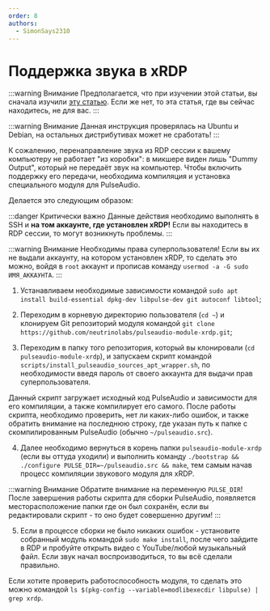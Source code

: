 ```yaml
---
order: 8
authors:
  - SimonSays2310
---
```


<!-- Источник: https://c-nergy.be/blog/?p=17734 -->

# Поддержка звука в xRDP

:::warning Внимание
Предполагается, что при изучении этой статьи, вы сначала изучили [эту статью](/vds/xrdp). Если же нет, то эта статья, где вы сейчас находитесь, не для вас.
:::

:::warning Внимание
Данная инструкция проверялась на Ubuntu и Debian, на остальных дистрибутивах может не сработать!
:::

К сожалению, перенаправление звука из RDP сессии к вашему компьютеру не работает "из коробки": в микшере виден лишь "Dummy Output", который не передаёт звук на компьютер. Чтобы включить поддержку его передачи, необходима компиляция и установка специального модуля для PulseAudio.

Делается это следующим образом:

:::danger Критически важно
Данные действия необходимо выполнять в SSH и **на том аккаунте, где установлен xRDP!** Если вы находитесь в RDP сессии, то могут возникнуть проблемы.
:::

:::warning Внимание
Необходимы права суперпользователя! Если вы их не выдали аккаунту, на котором установлен xRDP, то сделать это можно, войдя в `root` аккаунт и прописав команду `usermod -a -G sudo ИМЯ_АККАУНТА`.
:::

1. Устанавливаем необходимые зависимости командой `sudo apt install build-essential dpkg-dev libpulse-dev git autoconf libtool`;

2. Переходим в корневую директорию пользователя (`cd ~`) и клонируем Git репозиторий модуля командой `git clone https://github.com/neutrinolabs/pulseaudio-module-xrdp.git`;

3. Переходим в папку того репозитория, который вы клонировали (`cd pulseaudio-module-xrdp`), и запускаем скрипт командой `scripts/install_pulseaudio_sources_apt_wrapper.sh`, по необходимости введя пароль от своего аккаунта для выдачи прав суперпользователя.

Данный скрипт загружает исходный код PulseAudio и зависимости для его компиляции, а также компилирует его самого. После работы скрипта, необходимо проверить, нет ли каких-либо ошибок, и также обратить внимание на последнюю строку, где указан путь к папке с скомпилированным PulseAudio (обычно `~/pulseaudio.src`).

4. Далее необходимо вернуться в корень папки `pulseaudio-module-xrdp` (если вы оттуда уходили) и выполнить команду `./bootstrap && ./configure PULSE_DIR=~/pulseaudio.src && make`, тем самым начав процесс компиляции звукового модуля для xRDP.

:::warning Внимание
Обратите внимание на переменную `PULSE_DIR`! После завершения работы скрипта для сборки PulseAudio, появляется месторасположение папки где он был сохранён, если вы редактировали скрипт - то оно будет совершенно другим!
:::

5. Если в процессе сборки не было никаких ошибок - установите собранный модуль командой `sudo make install`, после чего зайдите в RDP и пробуйте открыть видео с YouTube/любой музыкальный файл. Если звук начал воспроизводиться, то вы всё сделали правильно.

Если хотите проверить работоспособность модуля, то сделать это можно командой `ls $(pkg-config --variable=modlibexecdir libpulse) | grep xrdp`.
